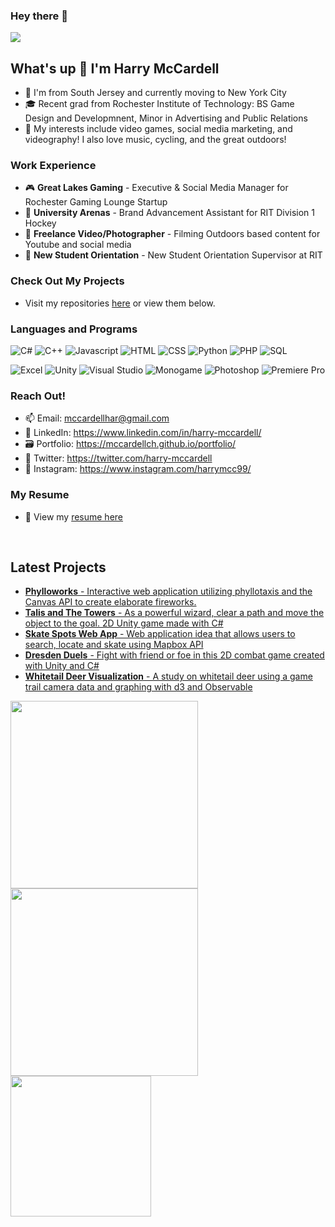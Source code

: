 ### Hey there 👋

![](https://media.giphy.com/media/dzaUX7CAG0Ihi/giphy.gif)

## What's up 👋 I'm Harry McCardell

- 🍎 I'm from South Jersey and currently moving to New York City 
- 🎓 Recent grad from Rochester Institute of Technology: BS Game Design and Developmnent, Minor in Advertising and Public Relations
- 🚀 My interests include video games, social media marketing, and videography! I also love music, cycling, and the great outdoors!

### Work Experience
- 🎮 **Great Lakes Gaming** - Executive & Social Media Manager for Rochester Gaming Lounge Startup
- 📣 **University Arenas** - Brand Advancement Assistant for RIT Division 1 Hockey
- 🎥 **Freelance Video/Photographer** - Filming Outdoors based content for Youtube and social media
- 🐯 **New Student Orientation** - New Student Orientation Supervisor at RIT

### Check Out My Projects
- Visit my repositories [here](https://github.com/mccardellch?tab=repositories) or view them below.

### Languages and Programs
![C#](https://img.shields.io/badge/Code-C_Sharp-informational?style=flat&logo=<LOGO_NAME>&logoColor=white&color=2bbc8a)
![C++](https://img.shields.io/badge/Code-C++-informational?style=flat&logo=<LOGO_NAME>&logoColor=white&color=2bbc8a)
![Javascript](https://img.shields.io/badge/Code-Javascript-informational?style=flat&logo=<LOGO_NAME>&logoColor=white&color=2bbc8a)
![HTML](https://img.shields.io/badge/Code-HTML-informational?style=flat&logo=<LOGO_NAME>&logoColor=white&color=2bbc8a)
![CSS](https://img.shields.io/badge/Code-CSS-informational?style=flat&logo=<LOGO_NAME>&logoColor=white&color=2bbc8a)
![Python](https://img.shields.io/badge/Code-Python-informational?style=flat&logo=<LOGO_NAME>&logoColor=white&color=2bbc8a)
![PHP](https://img.shields.io/badge/Code-PHP-informational?style=flat&logo=<LOGO_NAME>&logoColor=white&color=2bbc8a)
![SQL](https://img.shields.io/badge/Code-SQL-informational?style=flat&logo=<LOGO_NAME>&logoColor=white&color=2bbc8a)

![Excel](https://img.shields.io/badge/Tools-Excel-informational?style=flat&logo=<LOGO_NAME>&logoColor=white&color=blue)
![Unity](https://img.shields.io/badge/Tools-Unity_3D-informational?style=flat&logo=<LOGO_NAME>&logoColor=white&color=blue)
![Visual Studio](https://img.shields.io/badge/Tools-Visual_Studio-informational?style=flat&logo=<LOGO_NAME>&logoColor=white&color=blue)
![Monogame](https://img.shields.io/badge/Tools-Monogame-informational?style=flat&logo=<LOGO_NAME>&logoColor=white&color=blue)
![Photoshop](https://img.shields.io/badge/Tools-Adobe_Photoshop-informational?style=flat&logo=<LOGO_NAME>&logoColor=white&color=blue)
![Premiere Pro](https://img.shields.io/badge/Tools-Adobe_Premiere_Pro-informational?style=flat&logo=<LOGO_NAME>&logoColor=white&color=blue)

### Reach Out!
- 📫 Email: mccardellhar@gmail.com
- 👔 LinkedIn: https://www.linkedin.com/in/harry-mccardell/ <!-- [![LinkedIn][2.2]][2] -->
- 🗃️ Portfolio: https://mccardellch.github.io/portfolio/
- 📮 Twitter: https://twitter.com/harry-mccardell <!-- [![Twitter][1.2]][1] -->
- 📸 Instagram: https://www.instagram.com/harrymcc99/

### My Resume
- 📄 View my [resume here](https://mccardellch.github.io/portfolio/resume.html)

<!-- Icons -->

[1.2]: http://i.imgur.com/wWzX9uB.png (twitter icon without padding)
[2.2]: https://raw.githubusercontent.com/MartinHeinz/MartinHeinz/master/linkedin-3-16.png (LinkedIn icon without padding)

<!-- Links to your social media accounts -->

[1]: https://twitter.com/harry-mccardell
[2]: https://www.linkedin.com/in/harry-mccardell/
<br/>
## Latest Projects
- [**Phylloworks** - Interactive web application utilizing phyllotaxis and the Canvas API to create elaborate fireworks.](https://github.com/mccardellch/portfolio/tree/master/web/Fireworks)
- [**Talis and The Towers** - As a powerful wizard, clear a path and move the object to the goal. 2D Unity game made with C#](https://github.com/mccardellch/talis-towers-public)
- [**Skate Spots Web App** - Web application idea that allows users to search, locate and skate using Mapbox API](https://github.com/mccardellch/portfolio/tree/master/web/Skatespots)
- [**Dresden Duels** - Fight with friend or foe in this 2D combat game created with Unity and C#](https://github.com/mccardellch/dresden-duels-public/tree/main)
- [**Whitetail Deer Visualization** - A study on whitetail deer using a game trail camera data and graphing with d3 and Observable](https://observablehq.com/@mccardellch/when-are-whitetail-deer-most-active)

<img src="https://media.giphy.com/media/2IudUHdI075HL02Pkk/giphy.gif" width="300"/><img src="https://media.giphy.com/media/oziNormWuA6JrnbzY8/giphy.gif" width="300"/><img src="https://media.giphy.com/media/1mssFONYwmBlJy1DAv/giphy.gif" width="225"/>

<!--
**mccardellch/mccardellch** is a ✨ _special_ ✨ repository because its `README.md` (this file) appears on your GitHub profile.

Here are some ideas to get you started:

- 🔭 I’m currently working on ...
- 🌱 I’m currently learning ...
- 👯 I’m looking to collaborate on ...
- 🤔 I’m looking for help with ...
- 💬 Ask me about ...
- 📫 How to reach me: ...
- 😄 Pronouns: ...
- ⚡ Fun fact: ...
-->
